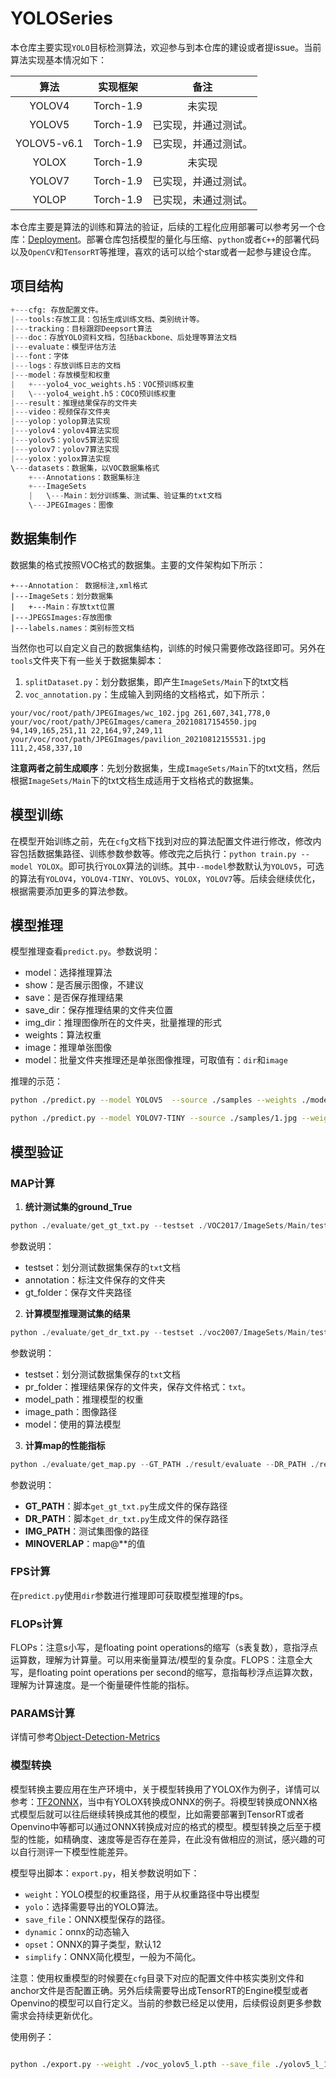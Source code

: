 # YOLOSeries

本仓库主要实现`YOLO`目标检测算法，欢迎参与到本仓库的建设或者提issue。当前算法实现基本情况如下：

|    算法     |    实现框架    |               备注                |
| :---------: | :------------: | :-------------------------------: |
|   YOLOV4    |   Torch-1.9    | 未实现  |
|   YOLOV5    |   Torch-1.9    | 已实现，并通过测试。 |
| YOLOV5-v6.1 |   Torch-1.9    | 已实现，并通过测试。 |
|    YOLOX    |   Torch-1.9    | 未实现  |
|   YOLOV7    |   Torch-1.9    | 已实现，并通过测试。|
|    YOLOP    |   Torch-1.9    | 已实现，未通过测试。 |

本仓库主要是算法的训练和算法的验证，后续的工程化应用部署可以参考另一个仓库：[Deployment](https://github.com/RyanCCC/Deployment)。部署仓库包括模型的量化与压缩、`python`或者`C++`的部署代码以及`OpenCV`和`TensorRT`等推理，喜欢的话可以给个star或者一起参与建设仓库。

## 项目结构

``` python
+---cfg: 存放配置文件。
|---tools:存放工具：包括生成训练文档、类别统计等。
|---tracking：目标跟踪Deepsort算法
|---doc：存放YOLO资料文档，包括backbone、后处理等算法文档
|---evaluate：模型评估方法
|---font：字体
|---logs：存放训练日志的文档
|---model：存放模型和权重
|   +---yolo4_voc_weights.h5：VOC预训练权重
|   \---yolo4_weight.h5：COCO预训练权重
|---result：推理结果保存的文件夹
|---video：视频保存文件夹
|---yolop：yolop算法实现
|---yolov4：yolov4算法实现
|---yolov5：yolov5算法实现
|---yolov7：yolov7算法实现
|---yolox：yolox算法实现
\---datasets：数据集，以VOC数据集格式
    +---Annotations：数据集标注
    +---ImageSets
    |   \---Main：划分训练集、测试集、验证集的txt文档
    \---JPEGImages：图像
```


## 数据集制作

数据集的格式按照VOC格式的数据集。主要的文件架构如下所示：

```
+---Annotation： 数据标注,xml格式
|---ImageSets：划分数据集
|   +---Main：存放txt位置
|---JPEGSImages:存放图像
|---labels.names：类别标签文档
```

当然你也可以自定义自己的数据集结构，训练的时候只需要修改路径即可。另外在`tools`文件夹下有一些关于数据集脚本：

1. `splitDataset.py`：划分数据集，即产生`ImageSets/Main`下的txt文档
2. `voc_annotation.py`：生成输入到网络的文档格式，如下所示：

```
your/voc/root/path/JPEGImages/wc_102.jpg 261,607,341,778,0
your/voc/root/path/JPEGImages/camera_20210817154550.jpg 94,149,165,251,11 22,164,97,249,11
your/voc/root/path/JPEGImages/pavilion_20210812155531.jpg 111,2,458,337,10
```

**注意两者之前生成顺序**：先划分数据集，生成`ImageSets/Main`下的txt文档，然后根据`ImageSets/Main`下的txt文档生成适用于文档格式的数据集。

## 模型训练

在模型开始训练之前，先在`cfg`文档下找到对应的算法配置文件进行修改，修改内容包括数据集路径、训练参数参数等。修改完之后执行：`python train.py --model YOLOX`。即可执行`YOLOX`算法的训练。其中`--model`参数默认为`YOLOV5`，可选的算法有`YOLOV4`，`YOLOV4-TINY`、`YOLOV5`、`YOLOX`，`YOLOV7`等。后续会继续优化，根据需要添加更多的算法参数。

## 模型推理

模型推理查看`predict.py`。参数说明：
- model：选择推理算法
- show：是否展示图像，不建议
- save：是否保存推理结果
- save_dir：保存推理结果的文件夹位置
- img_dir：推理图像所在的文件夹，批量推理的形式
- weights：算法权重
- image：推理单张图像
- model：批量文件夹推理还是单张图像推理，可取值有：`dir`和`image`

推理的示范：

```sh
python ./predict.py --model YOLOV5  --source ./samples --weights ./model/VOC2007_yolov5_l_20221013.h5 --save
```

```sh
python ./predict.py --model YOLOV7-TINY --source ./samples/1.jpg --weights ./model/VOC2007_yolov7_tiny_2022_10_28.pth --save
```

## 模型验证

### MAP计算

1. **统计测试集的ground_True**

```python
python ./evaluate/get_gt_txt.py --testset ./VOC2017/ImageSets/Main/test.txt --annotation ./VOC2007/Annotations/ --gt_folder ./result/gt_folder
```

参数说明：
- testset：划分测试数据集保存的`txt`文档
- annotation：标注文件保存的文件夹
- gt_folder：保存文件夹路径


2. **计算模型推理测试集的结果**

```python
python ./evaluate/get_dr_txt.py --testset ./voc2007/ImageSets/Main/test.txt --pr_folder ./result/pr_folder --minoverlap 0.5 --model_path ./model/voc2007_yolox.h5 --image_path ./voc2007/JPEGImages/ --model YOLOX
```

参数说明：
- testset：划分测试数据集保存的`txt`文档
- pr_folder：推理结果保存的文件夹，保存文件格式：`txt`。
- model_path：推理模型的权重
- image_path：图像路径
- model：使用的算法模型

3. **计算map的性能指标**

```python
python ./evaluate/get_map.py --GT_PATH ./result/evaluate --DR_PATH ./result/pr_folder/ --IMG_PATH ./voc2007/JPEGImages/ --MINOVERLAP 0.5
```

参数说明：

- **GT_PATH**：脚本`get_gt_txt.py`生成文件的保存路径
- **DR_PATH**：脚本`get_dr_txt.py`生成文件的保存路径
- **IMG_PATH**：测试集图像的路径
- **MINOVERLAP**：map@**的值

### FPS计算

在`predict.py`使用`dir`参数进行推理即可获取模型推理的fps。

### FLOPs计算

FLOPs：注意s小写，是floating point operations的缩写（s表复数），意指浮点运算数，理解为计算量。可以用来衡量算法/模型的复杂度。FLOPS：注意全大写，是floating point operations per second的缩写，意指每秒浮点运算次数，理解为计算速度。是一个衡量硬件性能的指标。

### PARAMS计算

详情可参考[Object-Detection-Metrics](./doc/Object-Detection-Metrics.md)


### 模型转换

模型转换主要应用在生产环境中，关于模型转换用了YOLOX作为例子，详情可以参考：[TF2ONNX](https://github.com/RyanCCC/Deployment/tree/main/ONNXDemo/Tensorflow)，当中有YOLOX转换成ONNX的例子。将模型转换成ONNX格式模型后就可以往后继续转换成其他的模型，比如需要部署到TensorRT或者Openvino中等都可以通过ONNX转换成对应的格式的模型。模型转换之后至于模型的性能，如精确度、速度等是否存在差异，在此没有做相应的测试，感兴趣的可以自行测评一下模型性能差异。

模型导出脚本：`export.py`，相关参数说明如下：

- `weight`：YOLO模型的权重路径，用于从权重路径中导出模型
- `yolo`：选择需要导出的YOLO算法。
- `save_file`：ONNX模型保存的路径。
- `dynamic`：onnx的动态输入
- `opset`：ONNX的算子类型，默认12
- `simplify`：ONNX简化模型，一般为不简化。

注意：使用权重模型的时候要在`cfg`目录下对应的配置文件中核实类别文件和anchor文件是否配置正确。另外后续需要导出成TensorRT的Engine模型或者Openvino的模型可以自行定义。当前的参数已经足以使用，后续假设㓟更多参数需求会持续更新优化。

使用例子：

```sh

python ./export.py --weight ./voc_yolov5_l.pth --save_file ./yolov5_l_12.onnx --yolo yolov5

```

